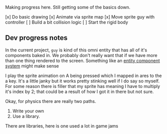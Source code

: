 Making progress here. Still getting some of the basics down.

[x] Do basic drawing
[x] Animate via sprite map
[x] Move sprite guy with controller
[ ] Build a bit collision logic
[ ] Start the rigid body


## Dev progress notes

In the current project, `guy` is kind of this omni entity that has all of it's components baked in.
We probably don't really want that if we have more than one thing rendered to the screen. Something
like an [entity component system](https://austinmorlan.com/posts/entity_component_system/) might make sense

I play the sprite animation on A being pressed which I mapped in ares to the a key. It's a little janky
but it works pretty stinking well if I do say so myself. For some reason there is filler that my sprite has
meaning I have to multiply it's index by 2; that could be a result of how I got it in there but not sure.

Okay, for physics there are really two paths.
1. Write your own
2. Use a library.

There are libraries, here is one used a lot in game jams

